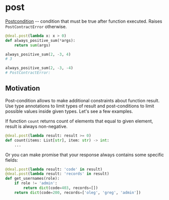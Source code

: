 # post

[Postcondition](https://en.wikipedia.org/wiki/Postcondition) -- condition that must be true after function executed. Raises `PostContractError` otherwise.

```python
@deal.post(lambda x: x > 0)
def always_positive_sum(*args):
    return sum(args)

always_positive_sum(2, -3, 4)
# 3

always_positive_sum(2, -3, -4)
# PostContractError:
```

## Motivation

Post-condition allows to make additional constraints about function result. Use type annotations to limit types of result and post-conditions to limit possible values inside given types. Let's see a few examples.

If function `count` returns count of elements that equal to given element, result is always non-negative.

```python
@deal.post(lambda result: result >= 0)
def count(items: List[str], item: str) -> int:
    ...
```

Or you can make promise that your response always contains some specific fields:

```python
@deal.post(lambda result: 'code' in result)
@deal.post(lambda result: 'records' in result)
def get_usernames(role):
    if role != 'admin':
        return dict(code=403, records=[])
    return dict(code=200, records=['oleg', 'greg', 'admin'])
```
